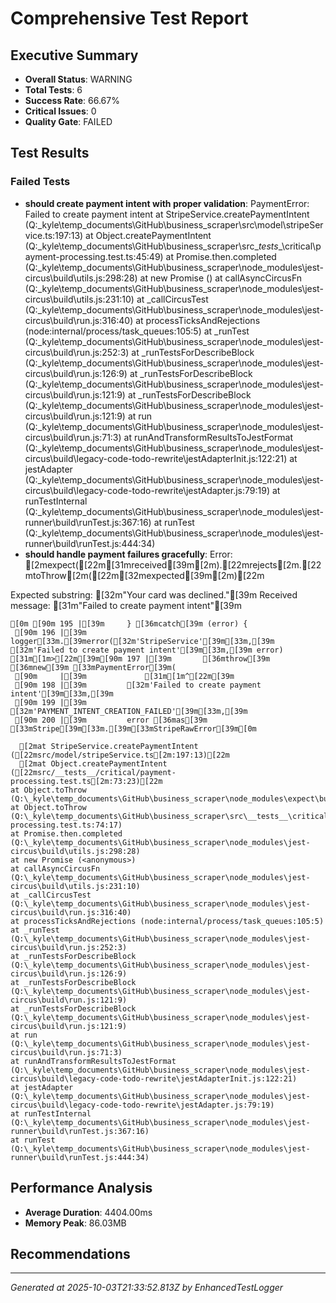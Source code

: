 # Comprehensive Test Report

## Executive Summary
- **Overall Status**: WARNING
- **Total Tests**: 6
- **Success Rate**: 66.67%
- **Critical Issues**: 0
- **Quality Gate**: FAILED

## Test Results
### Failed Tests
- **should create payment intent with proper validation**: PaymentError: Failed to create payment intent
    at StripeService.createPaymentIntent (Q:\_kyle\temp_documents\GitHub\business_scraper\src\model\stripeService.ts:197:13)
    at Object.createPaymentIntent (Q:\_kyle\temp_documents\GitHub\business_scraper\src\__tests__\critical\payment-processing.test.ts:45:49)
    at Promise.then.completed (Q:\_kyle\temp_documents\GitHub\business_scraper\node_modules\jest-circus\build\utils.js:298:28)
    at new Promise (<anonymous>)
    at callAsyncCircusFn (Q:\_kyle\temp_documents\GitHub\business_scraper\node_modules\jest-circus\build\utils.js:231:10)
    at _callCircusTest (Q:\_kyle\temp_documents\GitHub\business_scraper\node_modules\jest-circus\build\run.js:316:40)
    at processTicksAndRejections (node:internal/process/task_queues:105:5)
    at _runTest (Q:\_kyle\temp_documents\GitHub\business_scraper\node_modules\jest-circus\build\run.js:252:3)
    at _runTestsForDescribeBlock (Q:\_kyle\temp_documents\GitHub\business_scraper\node_modules\jest-circus\build\run.js:126:9)
    at _runTestsForDescribeBlock (Q:\_kyle\temp_documents\GitHub\business_scraper\node_modules\jest-circus\build\run.js:121:9)
    at _runTestsForDescribeBlock (Q:\_kyle\temp_documents\GitHub\business_scraper\node_modules\jest-circus\build\run.js:121:9)
    at run (Q:\_kyle\temp_documents\GitHub\business_scraper\node_modules\jest-circus\build\run.js:71:3)
    at runAndTransformResultsToJestFormat (Q:\_kyle\temp_documents\GitHub\business_scraper\node_modules\jest-circus\build\legacy-code-todo-rewrite\jestAdapterInit.js:122:21)
    at jestAdapter (Q:\_kyle\temp_documents\GitHub\business_scraper\node_modules\jest-circus\build\legacy-code-todo-rewrite\jestAdapter.js:79:19)
    at runTestInternal (Q:\_kyle\temp_documents\GitHub\business_scraper\node_modules\jest-runner\build\runTest.js:367:16)
    at runTest (Q:\_kyle\temp_documents\GitHub\business_scraper\node_modules\jest-runner\build\runTest.js:444:34)
- **should handle payment failures gracefully**: Error: [2mexpect([22m[31mreceived[39m[2m).[22mrejects[2m.[22mtoThrow[2m([22m[32mexpected[39m[2m)[22m

Expected substring: [32m"Your card was declined."[39m
Received message:   [31m"Failed to create payment intent"[39m

    [0m [90m 195 |[39m     } [36mcatch[39m (error) {
     [90m 196 |[39m       logger[33m.[39merror([32m'StripeService'[39m[33m,[39m [32m'Failed to create payment intent'[39m[33m,[39m error)
    [31m[1m>[22m[39m[90m 197 |[39m       [36mthrow[39m [36mnew[39m [33mPaymentError[39m(
     [90m     |[39m             [31m[1m^[22m[39m
     [90m 198 |[39m         [32m'Failed to create payment intent'[39m[33m,[39m
     [90m 199 |[39m         [32m'PAYMENT_INTENT_CREATION_FAILED'[39m[33m,[39m
     [90m 200 |[39m         error [36mas[39m [33mStripe[39m[33m.[39m[33mStripeRawError[39m[0m

      [2mat StripeService.createPaymentIntent ([22msrc/model/stripeService.ts[2m:197:13)[22m
      [2mat Object.createPaymentIntent ([22msrc/__tests__/critical/payment-processing.test.ts[2m:73:23)[22m
    at Object.toThrow (Q:\_kyle\temp_documents\GitHub\business_scraper\node_modules\expect\build\index.js:218:22)
    at Object.toThrow (Q:\_kyle\temp_documents\GitHub\business_scraper\src\__tests__\critical\payment-processing.test.ts:74:17)
    at Promise.then.completed (Q:\_kyle\temp_documents\GitHub\business_scraper\node_modules\jest-circus\build\utils.js:298:28)
    at new Promise (<anonymous>)
    at callAsyncCircusFn (Q:\_kyle\temp_documents\GitHub\business_scraper\node_modules\jest-circus\build\utils.js:231:10)
    at _callCircusTest (Q:\_kyle\temp_documents\GitHub\business_scraper\node_modules\jest-circus\build\run.js:316:40)
    at processTicksAndRejections (node:internal/process/task_queues:105:5)
    at _runTest (Q:\_kyle\temp_documents\GitHub\business_scraper\node_modules\jest-circus\build\run.js:252:3)
    at _runTestsForDescribeBlock (Q:\_kyle\temp_documents\GitHub\business_scraper\node_modules\jest-circus\build\run.js:126:9)
    at _runTestsForDescribeBlock (Q:\_kyle\temp_documents\GitHub\business_scraper\node_modules\jest-circus\build\run.js:121:9)
    at _runTestsForDescribeBlock (Q:\_kyle\temp_documents\GitHub\business_scraper\node_modules\jest-circus\build\run.js:121:9)
    at run (Q:\_kyle\temp_documents\GitHub\business_scraper\node_modules\jest-circus\build\run.js:71:3)
    at runAndTransformResultsToJestFormat (Q:\_kyle\temp_documents\GitHub\business_scraper\node_modules\jest-circus\build\legacy-code-todo-rewrite\jestAdapterInit.js:122:21)
    at jestAdapter (Q:\_kyle\temp_documents\GitHub\business_scraper\node_modules\jest-circus\build\legacy-code-todo-rewrite\jestAdapter.js:79:19)
    at runTestInternal (Q:\_kyle\temp_documents\GitHub\business_scraper\node_modules\jest-runner\build\runTest.js:367:16)
    at runTest (Q:\_kyle\temp_documents\GitHub\business_scraper\node_modules\jest-runner\build\runTest.js:444:34)

## Performance Analysis
- **Average Duration**: 4404.00ms
- **Memory Peak**: 86.03MB

## Recommendations


---
*Generated at 2025-10-03T21:33:52.813Z by EnhancedTestLogger*